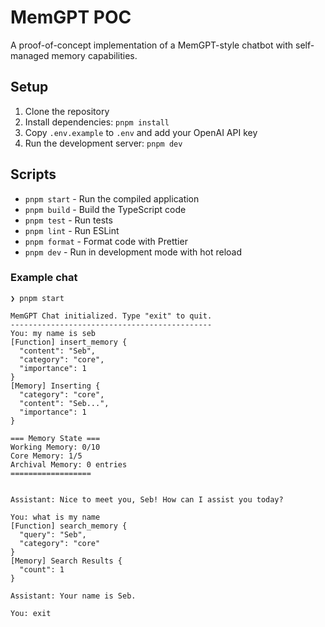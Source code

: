# MemGPT POC

A proof-of-concept implementation of a MemGPT-style chatbot with self-managed memory capabilities.

## Setup

1. Clone the repository
2. Install dependencies: `pnpm install`
3. Copy `.env.example` to `.env` and add your OpenAI API key
4. Run the development server: `pnpm dev`

## Scripts

- `pnpm start` - Run the compiled application
- `pnpm build` - Build the TypeScript code
- `pnpm test` - Run tests
- `pnpm lint` - Run ESLint
- `pnpm format` - Format code with Prettier
- `pnpm dev` - Run in development mode with hot reload

### Example chat

```
❯ pnpm start

MemGPT Chat initialized. Type "exit" to quit.
---------------------------------------------
You: my name is seb
[Function] insert_memory {
  "content": "Seb",
  "category": "core",
  "importance": 1
}
[Memory] Inserting {
  "category": "core",
  "content": "Seb...",
  "importance": 1
}

=== Memory State ===
Working Memory: 0/10
Core Memory: 1/5
Archival Memory: 0 entries
==================


Assistant: Nice to meet you, Seb! How can I assist you today? 

You: what is my name
[Function] search_memory {
  "query": "Seb",
  "category": "core"
}
[Memory] Search Results {
  "count": 1
}

Assistant: Your name is Seb. 

You: exit
```